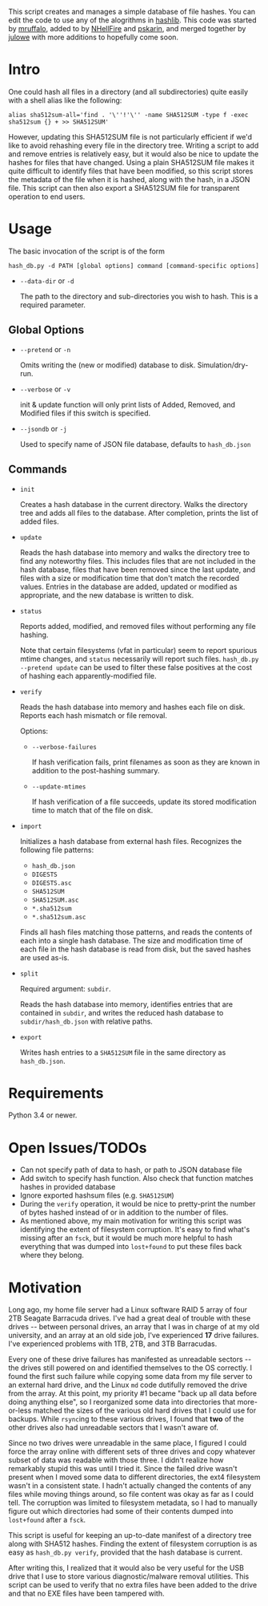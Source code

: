 This script creates and manages a simple database of file hashes. You can 
edit the code to use any of the alogrithms in 
[hashlib](https://docs.python.org/3/library/hashlib.html). This code was 
started by [mruffalo](https://github.com/mruffalo/hash-db), added to by 
[NHellFire](https://github.com/NHellFire/hash-db) and 
[pskarin](https://github.com/pskarin/hash-db), and merged together by 
[julowe](https://github.com/julowe/hash-db) with more additions to hopefully 
come soon.


Intro
=====

One could hash all files in a directory (and all subdirectories) quite easily
with a shell alias like the following:

```
alias sha512sum-all='find . '\''!'\'' -name SHA512SUM -type f -exec sha512sum {} + >> SHA512SUM'
```

However, updating this SHA512SUM file is not particularly efficient if we'd
like to avoid rehashing every file in the directory tree. Writing a script to
add and remove entries is relatively easy, but it would also be nice to update
the hashes for files that have changed. Using a plain SHA512SUM file makes it
quite difficult to identify files that have been modified, so this script
stores the metadata of the file when it is hashed, along with the hash, in a 
JSON file. This script can then also export a SHA512SUM file for transparent
operation to end users.


Usage
=====

The basic invocation of the script is of the form

```
hash_db.py -d PATH [global options] command [command-specific options]
```

* `--data-dir` or `-d`

  The path to the directory and sub-directories you wish to hash. This is 
  a required parameter.

Global Options
--------------

* `--pretend` or `-n`

  Omits writing the (new or modified) database to disk. Simulation/dry-run.
  
* `--verbose` or `-v`

  init & update function will only print lists of Added, Removed, and 
  Modified files if this switch is specified.
  
* `--jsondb` or `-j`

  Used to specify name of JSON file database, defaults to `hash_db.json`

Commands
--------

* `init`

  Creates a hash database in the current directory. Walks the directory tree
  and adds all files to the database. After completion, prints the list of
  added files.

* `update`

  Reads the hash database into memory and walks the directory tree to find any
  noteworthy files. This includes files that are not included in the hash
  database, files that have been removed since the last update, and files with
  a size or modification time that don't match the recorded values. Entries in
  the database are added, updated or modified as appropriate, and the new
  database is written to disk.

* `status`

  Reports added, modified, and removed files without performing any file
  hashing.

  Note that certain filesystems (vfat in particular) seem to report
  spurious mtime changes, and `status` necessarily will report such files.
  `hash_db.py --pretend update` can be used to filter these false positives at
  the cost of hashing each apparently-modified file.

* `verify`

  Reads the hash database into memory and hashes each file on disk. Reports
  each hash mismatch or file removal.

  Options:

  * `--verbose-failures`

    If hash verification fails, print filenames as soon as they are known in
    addition to the post-hashing summary.

  * `--update-mtimes`

    If hash verification of a file succeeds, update its stored modification
    time to match that of the file on disk.

* `import`

  Initializes a hash database from external hash files. Recognizes the
  following file patterns:

  * `hash_db.json`
  * `DIGESTS`
  * `DIGESTS.asc`
  * `SHA512SUM`
  * `SHA512SUM.asc`
  * `*.sha512sum`
  * `*.sha512sum.asc`

  Finds all hash files matching those patterns, and reads the contents of each
  into a single hash database. The size and modification time of each file in
  the hash database is read from disk, but the saved hashes are used as-is.

* `split`

  Required argument: `subdir`.

  Reads the hash database into memory, identifies entries that are contained in
  `subdir`, and writes the reduced hash database to `subdir/hash_db.json` with
  relative paths.

* `export`

  Writes hash entries to a `SHA512SUM` file in the same directory as
  `hash_db.json`.


Requirements
============

Python 3.4 or newer.


Open Issues/TODOs
=================

* Can not specify path of data to hash, or path to JSON database file
* Add switch to specify hash function. Also check that function matches hashes 
  in provided database
* Ignore exported hashsum files (e.g. `SHA512SUM`)
* During the `verify` operation, it would be nice to pretty-print the number of
  bytes hashed instead of or in addition to the number of files.
* As mentioned above, my main motivation for writing this script was identifying
  the extent of filesystem corruption. It's easy to find what's missing after
  an `fsck`, but it would be much more helpful to hash everything that was
  dumped into `lost+found` to put these files back where they belong.
  
  
Motivation
==========
Long ago, my home file server had a Linux software RAID 5 array of four 2TB
Seagate Barracuda drives. I've had a great deal of trouble with these drives --
between personal drives, an array that I was in charge of at my old university,
and an array at an old side job, I've experienced **17** drive failures. I've
experienced problems with 1TB, 2TB, and 3TB Barracudas.

Every one of these drive failures has manifested as unreadable sectors -- the
drives still powered on and identified themselves to the OS correctly. I found
the first such failure while copying some data from my file server to an
external hard drive, and the Linux `md` code dutifully removed the drive from
the array. At this point, my priority #1 became "back up all data before doing
anything else", so I reorganized some data into directories that more-or-less
matched the sizes of the various old hard drives that I could use for backups.
While `rsync`ing to these various drives, I found that **two** of the other
drives also had unreadable sectors that I wasn't aware of.

Since no two drives were unreadable in the same place, I figured I could force
the array online with different sets of three drives and copy whatever subset
of data was readable with those three. I didn't realize how remarkably stupid
this was until I tried it. Since the failed drive wasn't present when I moved
some data to different directories, the ext4 filesystem wasn't in a consistent
state. I hadn't actually changed the contents of any files while moving things
around, so file content was okay as far as I could tell. The corruption was
limited to filesystem metadata, so I had to manually figure out which
directories had some of their contents dumped into `lost+found` after a `fsck`.

This script is useful for keeping an up-to-date manifest of a directory tree
along with SHA512 hashes. Finding the extent of filesystem corruption is as
easy as `hash_db.py verify`, provided that the hash database is current.

After writing this, I realized that it would also be very useful for the USB
drive that I use to store various diagnostic/malware removal utilities. This
script can be used to verify that no extra files have been added to the drive
and that no EXE files have been tampered with.

<!---
# vim: set tw=79:
-->
